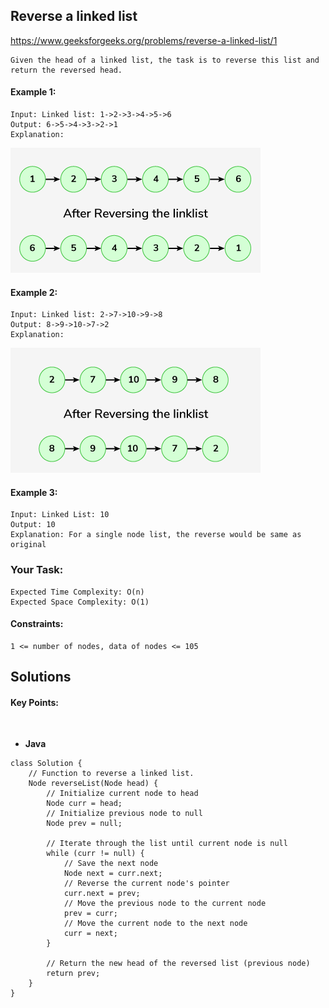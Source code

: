 ## Reverse a linked list


https://www.geeksforgeeks.org/problems/reverse-a-linked-list/1


```
Given the head of a linked list, the task is to reverse this list and return the reversed head.
```


#### Example 1:

```
Input: Linked list: 1->2->3->4->5->6
Output: 6->5->4->3->2->1
Explanation:
```
![alt text](image.png)
#### Example 2:
```
Input: Linked list: 2->7->10->9->8 
Output: 8->9->10->7->2
Explanation:
```
![alt text](image-1.png)
#### Example 3:
```
Input: Linked List: 10
Output: 10
Explanation: For a single node list, the reverse would be same as original
```
### Your Task:

```
Expected Time Complexity: O(n)
Expected Space Complexity: O(1)
```

#### Constraints:
```
1 <= number of nodes, data of nodes <= 105
```

## Solutions

#### Key Points:
```


```

* **Java**

```
class Solution {
    // Function to reverse a linked list.
    Node reverseList(Node head) {
        // Initialize current node to head
        Node curr = head;
        // Initialize previous node to null
        Node prev = null;
        
        // Iterate through the list until current node is null
        while (curr != null) {
            // Save the next node
            Node next = curr.next;
            // Reverse the current node's pointer
            curr.next = prev;
            // Move the previous node to the current node
            prev = curr;
            // Move the current node to the next node
            curr = next;
        }
        
        // Return the new head of the reversed list (previous node)
        return prev;
    }
}

```


































